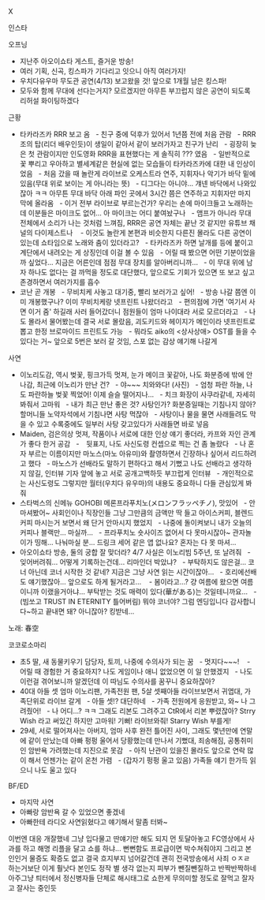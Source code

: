 

X



인스타

오프닝
- 지난주 아오이쇼타 게스트, 즐거운 방송!
- 여러 기획, 신곡, 킹스파가 기다리고 잇으니 아직 여러가지!
- 우치다유우마 무도관 공연(4/13) 보고왔을 것! 앞으로 1개월 남은 킹스파!
- 모두와 함께 무대에 선다는거지? 모르겠지만 아무튼 부끄럽지 않은 공연이 되도록 리허설 화이팅하겠다

근황
- 타카라즈카 RRR 보고 옴
  - 친구 중에 덕후가 있어서 1년쯤 전에 처음 관람
  - RRR 조의 탑(리더 배우인듯)이 생일이 같아서 같이 보러가자고 친구가 난리
  - 굉장히 늦은 첫 관람이지만 인도영화 RRR을 표현했다는 게 솔직히 ??? 였음
  - 일반적으로 꽃 뿌리고 우아하고 별세계같은 현실에 없는 모습들이 타카라즈카에 대한 내 인상이었음
  - 처음 갔을 때 놀란게 라이브로 오케스트라 연주, 지휘자나 악기가 바닥 밑에 있음(무대 위로 보이는 게 아니라는 뜻)
  - 디그다는 아니야... 걔넨 바닥에서 나와있잖아 ㅋㅋ 아무튼 무대 바닥 아래 파인 곳에서 3시간 쯤은 연주하고 지휘자만 마지막에 올라옴
  - 이거 전부 라이브로 부르는건가? 우리는 손에 마이크들고 노래하는데 이분들은 마이크도 없어... 아 마이크는 어디 붙여놨구나
  - 앰프가 아니라 무대 전체에서 소리가 나는 것처럼 느껴짐, RRR은 공연 자체는 끝난 것 같지만 유튜브 채널의 다이제스트나 
  - 이것도 놀란게 본편과 비슷한지 다른진 몰라도 다른 공연이 있는데 쇼타임으로 노래와 춤이 있더라고?
  - 타카라즈카 하면 날개를 등에 붙이고 계단에서 내려오는 게 상징인데 이걸 볼 수 있음
  - 어릴 때 봤으면 어떤 기분이었을까 싶었다... 지금은 어른인데 점점 무대 장치를 알아버리니까...
  - 이 무대 위에 남자 하나도 없다는 걸 까먹을 정도로 대단했다, 앞으로도 기회가 있으면 또 보고 싶고 존경하면서 여러가지를 흡수
- 코난 곧 개봉
  - 무비치케 사놓고 대기중, 빨리 보러가고 싶어!
  - 방송 나갈 쯤엔 이미 개봉했구나? 이미 무비치케랑 넷프린트 나왔더라고
  - 편의점에 가면 '여기서 사면 이거 줌' 하길래 사러 들어갔더니 점원들이 엄마 나이대라 서로 모르더라고
  - 나도 몰라서 물어봤는데 결국 서로 몰랐음, 괴도키드와 헤이지가 메인이라 넷프린트로 뽑고 한정 브로마이드 프린트도 가능
  - 뭐라도 aiko의 <상사상애> OST를 들을 수 있다는 거~ 앞으로 5번은 보러 갈 것임, 스포 없는 감상 얘기해 나갈게

사연
- 이노리도감, 역시 벚꽃, 핑크가득 멋져, 눈가 메이크 꽃같아, 나도 화분증에 밖에 안나감, 최근에 이노리가 만난 건?
  - 야~~~ 치와와다! (사진)
  - 엄청 파란 하늘, 나도 파란하늘 벚꽃 찍었어! 이제 슬슬 떨어지나...
  - 치크 화장이 사쿠라같네, 자세히 봐줘서 고마워
  - 내가 최근 만난 좋은 것? 사탕인가? 화분증일때는 기침나지 않아? 할머니들 노약자석에서 기침나면 사탕 먹잖아
  - 사탕이나 물을 물면 사래들려도 막을 수 있고 수록중에도 일부러 사탕 갖고있다가 사래들면 바로 넣음
- Maiden, 검은의상 멋져, 작품이나 서로에 대한 인상 얘기 좋더라, 카프와 자인 관계가 좋다 한거 공감
  -　뒷표지, 나도 사신도령 컨셉으로 찍는 건 좀 놀랐다
  - 나 혼자 부르는 이름이지만 마노스(마노 아유미)와 촬영하면서 긴장하나 싶어서 리드하려고 했다
  - 마노스가 선배라도 말하기 편하다고 해서 기뻤고 나도 선배라고 생각하지 않길, 인터뷰 기자 앞에 놓고 서로 공개고백하듯 부끄럽게 인터뷰
  - 개인적으로는 사신도령도 그렇지만 월터(우치다 유우마)의 내용도 중요하니 다들 관심있게 봐줘
- 스타벅스의 신메뉴 GOHOBI 메론프라푸치노(メロンフラッペチノ), 맛있어
  - 안 마셔봤어~ 사회인이나 직장인들 그냥 그만큼의 금액만 딱 들고 아이스커피, 블렌드커피 마시는거 보면서 왜 단거 안마시지 했었지
  - 나중에 돌이켜보니 내가 오늘의 커피나 블랙만... 마실까...
  - 프라푸치노 숏사이즈 없어서 다 못마시잖아~ 관자놀이가 띵해... 나눠마실 분... 드링크 세어 같은 앱 없나요? 혼자는 다 못 마셔...
- 아오이쇼타 방송, 둘의 궁합 잘 맞더라? 4/7 사실은 이노리빔 5주년, 또 날려줘
  - 잊어버려줘... 어떻게 기록하는건데... 리마인더 박았냐?
  - 부탁하지도 않은걸... 코너 아닌데 코너 시작한 것 같네? 지금은 그냥 사연 읽는 시간이잖아...
  - 호리에선배도 얘기했잖아... 앞으로도 하게 될거라고... 
  - 봄이라고...? 걍 여름에 왔으면 여름이니까 이랬을거아냐... 부탁받는 것도 매력이 있다(華がある)는 것일테니까요...
  - (빔쏘고 TRUST IN ETERNITY 틀어버림) 뭐야 코너야? 그럼 엔딩입니다 감사합니다~하고 끝내면 돼? 아니잖아? 킹받네...

노래: 春空

코코로소마리
- 초5 딸, 새 동물키우기 담당자, 토끼, 나중에 수의사가 되는 꿈
  - 멋지다~~~! 
  - 어릴 때 경험한 거 중요하지? 나도 게임이나 애니 없었으면 이 일 안했겠지
  - 나도 이런걸 겪어보니까 알겠던데 이 따님도 수의사를 꿈꾸니 중요하잖아?
- 40대 아들 셋 엄마 이노리팬, 가족전원 팬, 5살 셋째아들 라이브보면서 귀엽대, 가족단위로 라이브 갈게
  - 아들 셋!? 대단하네
  - 가족 전원에게 응원받고, 와~ 나 그려줬어!
  - 나 어디...? ㅋㅋ 그래도 리본도 그려주고 CtR에서 리본 뿌렸잖아? Strry Wish 라고 써있긴 하지만 고마워! 기뻐! 라이브와줘! Starry Wish 부를게!
- 29세, 서로 떨어져사는 아버지, 엄마 사후 완전 틀어진 사이, 그래도 몇년만에 연말에 같이 만났는데 아빠 펑펑 울어서 당황했는데 만나서 기뻤대, 죄송해짐, 공통취미인 암반욕 가려했는데 지진으로 못감
  - 아직 난관이 있을진 몰라도 앞으로 연락 많이 해서 언젠가는 같이 온천 가렴
  - (갑자기 펑펑 울고 있음) 가족들 얘기 한가득 읽으니 나도 울고 있다

BF/ED
- 마지막 사연
- 아빠랑 암반욕 갈 수 있었으면 좋겠네
- 아빠한테 라디오 사연읽혔다고 얘기해서 말좀 터봐~

이번엔 대응 개잘했네 그냥 입다물고 딴얘기만 해도 되지 먼 토달아놓고 FC영상에서 사과를 하고 해명 리플을 달고 쇼를 하냐...
뻔뻔함도 프로급이면 박수쳐줘야지
그리고 본인인거 물증도 확증도 없고 결국 흐지부지 넘어갈건데 괜히 전국방송에서 사죄 ㅇㅈㄹ 하는거보단 이게 훨낫다
본인도 정작 별 생각 없는지 피부가 뺀질뺀질하고 반짝반짝하네 아주그냥 틔터에서 정신병자들 단체로 해시태그로 쇼한게 무의미할 정도로 잘먹고 잘자고 잘사는 중인듯
